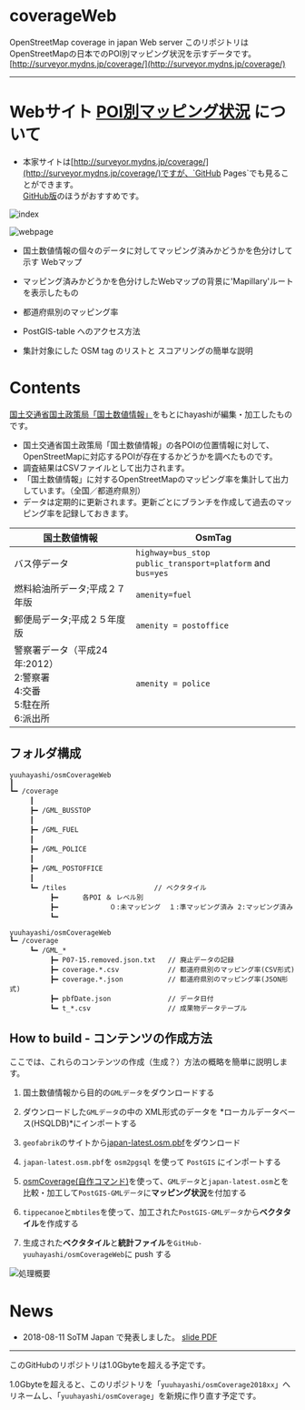 # coverageWeb
OpenStreetMap coverage in japan Web server
このリポジトリは OpenStreetMapの日本でのPOI別マッピング状況を示すデータです。
 [http://surveyor.mydns.jp/coverage/](http://surveyor.mydns.jp/coverage/)
 
----------
 
# Webサイト [POI別マッピング状況](https://yuuhayashi.github.io/coverageWeb) について

 * 本家サイトは[http://surveyor.mydns.jp/coverage/](http://surveyor.mydns.jp/coverage/)ですが、`GitHub Pages`でも見ることができます。  
[GitHub版](https://yuuhayashi.github.io/coverageWeb)のほうがおすすめです。

 ![index](https://github.com/yuuhayashi/coverageWeb/raw/master/wiki/img/index.png)

![webpage](https://github.com/yuuhayashi/coverageWeb/raw/master/wiki/img/Screenshot.png)

* 国土数値情報の個々のデータに対してマッピング済みかどうかを色分けして示す Webマップ

* マッピング済みかどうかを色分けしたWebマップの背景に'Mapillary'ルートを表示したもの

* 都道府県別のマッピング率

* PostGIS-table へのアクセス方法

* 集計対象にした OSM tag のリストと スコアリングの簡単な説明


# Contents

[国土交通省国土政策局「国土数値情報」](http://nlftp.mlit.go.jp/ksj/gmlold/index.html)をもとにhayashiが編集・加工したものです。

* 国土交通省国土政策局「国土数値情報」の各POIの位置情報に対して、OpenStreetMapに対応するPOIが存在するかどうかを調べたものです。
* 調査結果はCSVファイルとして出力されます。
* 「国土数値情報」に対するOpenStreetMapのマッピング率を集計して出力しています。（全国／都道府県別）
* データは定期的に更新されます。更新ごとにブランチを作成して過去のマッピング率を記録しておきます。

| 国土数値情報 | OsmTag |
| ----------- | ---------- |
| バス停データ | `highway=bus_stop`<br/>`public_transport=platform` and `bus=yes` |
| 燃料給油所データ;平成２７年版 | `amenity=fuel` |
| 郵便局データ;平成２５年度版 | `amenity = postoffice` |
| 警察署データ（平成24年:2012）<br/>2:警察署<br/>4:交番<br/>5:駐在所<br/>6:派出所 | `amenity = police` |


## フォルダ構成

```
yuuhayashi/osmCoverageWeb
┃
┗━ /coverage
　　　┃
　　　┣━ /GML_BUSSTOP
　　　┃
　　　┣━ /GML_FUEL
　　　┃
　　　┣━ /GML_POLICE
　　　┃
　　　┣━ /GML_POSTOFFICE
　　　┃
　　　┗━ /tiles　　　　　　　　　　　　　// ベクタタイル
　　　　　　┣━ 　　　各POI ＆ レベル別　　　　　　　　　　
　　　　　　┣━ 　　　　　　　０:未マッピング  １:準マッピング済み 2:マッピング済み
　　　　　　┗━ 
```

```
yuuhayashi/osmCoverageWeb
┗━ /coverage
　　　┗━ /GML_*
　　　　　　┣━ P07-15.removed.json.txt   // 廃止データの記録
　　　　　　┣━ coverage.*.csv       　　　// 都道府県別のマッピング率(CSV形式)
　　　　　　┣━ coverage.*.json      　　　// 都道府県別のマッピング率(JSON形式)
　　　　　　┣━ pbfDate.json         　　　// データ日付
　　　　　　┗━ t_*.csv              　　　// 成果物データテーブル
```

## How to build - コンテンツの作成方法

ここでは、これらのコンテンツの作成（生成？）方法の概略を簡単に説明します。  

1. 国土数値情報から目的の`GMLデータ`をダウンロードする

1. ダウンロードした`GMLデータ`の中の XML形式のデータを *ローカルデータベース(HSQLDB)*にインポートする

1. `geofabrik`のサイトから[japan-latest.osm.pbf](http://download.geofabrik.de/asia/japan-latest.osm.pbf)をダウンロード

1. `japan-latest.osm.pbf`を `osm2pgsql` を使って `PostGIS` にインポートする

1. [osmCoverage(自作コマンド)](http://surveyor.mydns.jp/gitbucket/git/yuu/osmCoverage.git)を使って、`GMLデータ`と`japan-latest.osm`とを比較・加工して`PostGIS-GMLデータ`に**マッピング状況**を付加する

1. `tippecanoe`と`mbtiles`を使って、加工された`PostGIS-GMLデータ`から**ベクタタイル**を作成する

1. 生成された**ベクタタイル**と**統計ファイル**を`GitHub-yuuhayashi/osmCoverageWeb`に push する

![処理概要](https://github.com/yuuhayashi/coverageWeb/blob/master/wiki/img/activity.png)


# News

* 2018-08-11 SoTM Japan で発表しました。
  [slide PDF](SoTMjp20180810.pdf)

--------

このGitHubのリポジトリは1.0Gbyteを超える予定です。

1.0Gbyteを超えると、このリポジトリを「`yuuhayashi/osmCoverage2018xx`」へリネームし、「`yuuhayashi/osmCoverage`」を新規に作り直す予定です。
